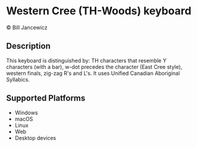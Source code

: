 Western Cree (TH-Woods) keyboard
==============

© Bill Jancewicz

Description
-----------

This keyboard is distinguished by: TH characters that resemble Y characters (with a bar), w-dot precedes the character (East Cree style), western finals, zig-zag R's and L's. It uses Unified Canadian Aboriginal Syllabics.

Supported Platforms
-------------------
 * Windows
 * macOS
 * Linux
 * Web
 * Desktop devices

